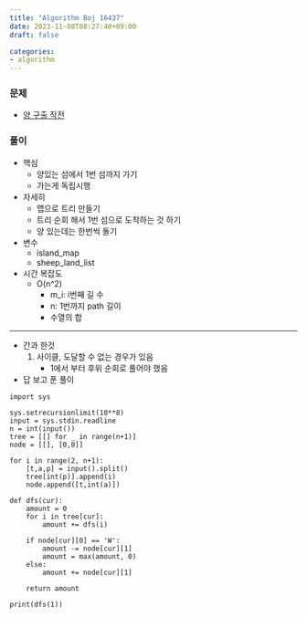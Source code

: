 ```yaml
---
title: "Algorithm Boj 16437"
date: 2023-11-08T08:27:40+09:00
draft: false

categories:
- algorithm
---
```


### 문제
- [양 구출 작전](https://www.acmicpc.net/problem/16437)

### 풀이
- 핵심
    - 양있는 섬에서 1번 섬까지 가기
    - 가는게 독립시행
- 자세히
    - 맵으로 트리 만들기
    - 트리 순회 해서 1번 섬으로 도착하는 것 하기
    - 양 있는데는 한번씩 돌기
- 변수
    - island_map
    - sheep_land_list
- 시간 복잡도
    - O(n^2)
        - m_i: i번째 길 수
        - n: 1번까지 path 길이
        - 수열의 합
---
- 간과 한것
    1. 사이클, 도달할 수 없는 경우가 있음
        - 1에서 부터 후위 순회로 풀어야 했음
- 답 보고 푼 풀이
```python3
import sys

sys.setrecursionlimit(10**8)
input = sys.stdin.readline
n = int(input())
tree = [[] for _ in range(n+1)]
node = [[], [0,0]]

for i in range(2, n+1):
    [t,a,p] = input().split()
    tree[int(p)].append(i)
    node.append([t,int(a)])

def dfs(cur):
    amount = 0
    for i in tree[cur]:
        amount += dfs(i)
        
    if node[cur][0] == 'W':
        amount -= node[cur][1]
        amount = max(amount, 0)
    else:
        amount += node[cur][1]
        
    return amount

print(dfs(1))
```
